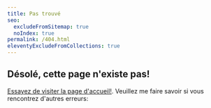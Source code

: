 ```yaml
---
title: Pas trouvé
seo:
  excludeFromSitemap: true
  noIndex: true
permalink: /404.html
eleventyExcludeFromCollections: true
---
```


## Désolé, cette page n'existe pas!

[Essayez de visiter la page d'accueil!](/). Veuillez me faire savoir si vous rencontrez d'autres erreurs: <a :href="'mailto:'.concat(atob('{{ settings.author.email | base64 }}'))" x-data x-text="atob('{{ settings.author.email | base64 }}')" class="email"></a>
